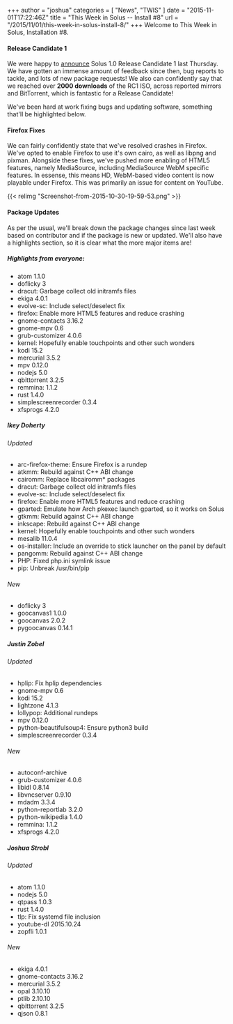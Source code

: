 +++
author = "joshua"
categories = [
"News",
"TWIS"
]
date =  "2015-11-01T17:22:46Z"
title = "This Week in Solus -- Install #8"
url = "/2015/11/01/this-week-in-solus-install-8/"
+++ 
Welcome to This Week in Solus, Installation #8.

#### Release Candidate 1

We were happy to [announce](https://solus-project.com/2015/10/29/announcing-1-0-release-candidate-1/) Solus 1.0 Release Candidate 1 last Thursday. We have gotten an immense amount of feedback since then, bug reports to tackle, and lots of 
new package requests! We also can confidently say that we reached over **2000 downloads** of the RC1 ISO, across reported mirrors and BitTorrent, which is fantastic for a Release Candidate!

We've been hard at work fixing bugs and updating software, something that'll be highlighted below.

#### Firefox Fixes

We can fairly confidently state that we've resolved crashes in Firefox. We've opted to enable Firefox to use it's own cairo, as well as libpng and pixman. Alongside these fixes, we've pushed more enabling of HTML5 features, namely MediaSource, including 
MediaSource WebM specific features. In essense, this means HD, WebM-based video content is now playable under Firefox. This was primarily an issue for content on YouTube.

{{< relimg "Screenshot-from-2015-10-30-19-59-53.png" >}}

#### Package Updates

As per the usual, we'll break down the package changes since last week based on contributor and if the package is new or updated. We'll also have a highlights section, so it is clear what the more major items are!

##### Highlights from everyone:

- atom 1.1.0        
- doflicky 3        
- dracut: Garbage collect old initramfs files        
- ekiga 4.0.1        
- evolve-sc: Include select/deselect fix        
- firefox: Enable more HTML5 features and reduce crashing        
- gnome-contacts 3.16.2        
- gnome-mpv 0.6        
- grub-customizer 4.0.6        
- kernel: Hopefully enable touchpoints and other such wonders        
- kodi 15.2        
- mercurial 3.5.2        
- mpv 0.12.0        
- nodejs 5.0        
- qbittorrent 3.2.5        
- remmina: 1.1.2        
- rust 1.4.0        
- simplescreenrecorder 0.3.4        
- xfsprogs 4.2.0

##### Ikey Doherty

###### Updated

- arc-firefox-theme: Ensure Firefox is a rundep        
- atkmm: Rebuild against C++ ABI change        
- cairomm: Replace libcairomm* packages        
- dracut: Garbage collect old initramfs files        
- evolve-sc: Include select/deselect fix        
- firefox: Enable more HTML5 features and reduce crashing        
- gparted: Emulate how Arch pkexec launch gparted, so it works on Solus        
- gtkmm: Rebuild against C++ ABI change        
- inkscape: Rebuild against C++ ABI change        
- kernel: Hopefully enable touchpoints and other such wonders        
- mesalib 11.0.4        
- os-installer: Include an override to stick launcher on the panel by default        
- pangomm: Rebuild against C++ ABI change        
- PHP: Fixed php.ini symlink issue        
- pip: Unbreak /usr/bin/pip

 ######  New

- doflicky 3        
- goocanvas1 1.0.0        
- goocanvas 2.0.2        
- pygoocanvas 0.14.1

 ##### Justin Zobel

 ###### Updated

- hplip: Fix hplip dependencies        
- gnome-mpv 0.6        
- kodi 15.2        
- lightzone 4.1.3        
- lollypop: Additional rundeps        
- mpv 0.12.0        
- python-beautifulsoup4: Ensure python3 build        
- simplescreenrecorder 0.3.4

 ###### New

- autoconf-archive        
- grub-customizer 4.0.6        
- libidl 0.8.14        
- libvncserver 0.9.10        
- mdadm 3.3.4        
- python-reportlab 3.2.0        
- python-wikipedia 1.4.0        
- remmina: 1.1.2        
- xfsprogs 4.2.0

 ##### Joshua Strobl

 ###### Updated

- atom 1.1.0        
- nodejs 5.0        
- qtpass 1.0.3        
- rust 1.4.0        
- tlp: Fix systemd file inclusion        
- youtube-dl 2015.10.24        
- zopfli 1.0.1

 ###### New

- ekiga 4.0.1        
- gnome-contacts 3.16.2        
- mercurial 3.5.2        
- opal 3.10.10        
- ptlib 2.10.10        
- qbittorrent 3.2.5        
- qjson 0.8.1
